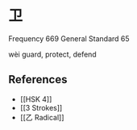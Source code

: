 # 卫
Frequency 669
General Standard 65

wèi
guard, protect, defend

## References
- [[HSK 4]]
- [[3 Strokes]]
- [[乙 Radical]]